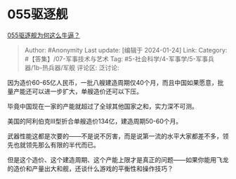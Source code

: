 # 055驱逐舰
[055驱逐舰为何这么牛逼？](https://www.zhihu.com/question/639713963/answer/3373829228)

> Author: #Anonymity
> Last update: [编辑于 2024-01-24]
> Link:
> Category: #【答集】/07-军事技术与艺术
> Tag: #5-社会科学/4-军事学/5-军事兵器/1b-热兵器/军舰
> 评论区:
> 泛讨论:

因为造价60-65亿人民币，一批八艘建造周期仅40个月，而且中国如果愿意，批量产能还可以进一步扩大，单艘造价还可以下压。

毕竟中国现在一家的产能就超过了全球其他国家之和，实力深不可测。

美国的阿利伯克III型折合单艘造价134亿，建造周期50-60个月。

武器性能这都是次要的——不是说不厉害，而是说第一流的水平大家都差不多，领先也就领先那么有限的半代而已。

但是这个造价、这个建造周期、这个产能上限才是真正的问题——如果你能用飞龙的造价和产量出大和舰，还谈什么游戏的平衡性和操作技巧？
